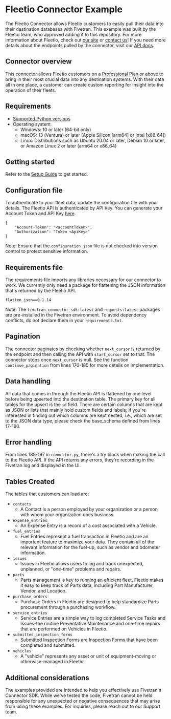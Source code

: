# Fleetio Connector Example

The Fleetio Connector allows Fleetio customers to easily pull their data into their destination databases with Fivetran.
This example was built by the Fleetio team, who approved adding it to this repository.
For more information about Fleetio, check out [our site](https://www.fleetio.com) or [contact us](https://www.fleetio.com/contact)!
If you need more details about the endpoints pulled by the connector, visit our [API docs](https://developer.fleetio.com/docs/category/api).

## Connector overview

This connector allows Fleetio customers on a [Professional Plan](https://www.fleetio.com/pricing) or above to bring in their most crucial data into any destination systems.
With their data all in one place, a customer can create custom reporting for insight into the operation of their fleets.

## Requirements

* [Supported Python versions](https://github.com/fivetran/fivetran_connector_sdk/blob/main/README.md#requirements)   
* Operating system:
  * Windows: 10 or later (64-bit only)
  * macOS: 13 (Ventura) or later (Apple Silicon [arm64] or Intel [x86_64])
  * Linux: Distributions such as Ubuntu 20.04 or later, Debian 10 or later, or Amazon Linux 2 or later (arm64 or x86_64)

## Getting started

Refer to the [Setup Guide](https://fivetran.com/docs/connectors/connector-sdk/setup-guide) to get started.

## Configuration file

To authenticate to your fleet data, update the configuration file with your details.
The Fleetio API is authenticated by API Key.
You can generate your Account Token and API Key [here](https://secure.fleetio.com/api_keys).

```
{
    "Account-Token": "<accountToken>",
    "Authorization": "Token <ApiKey>"
}
```

Note: Ensure that the `configuration.json` file is not checked into version control to protect sensitive information.

## Requirements file

The requirements file imports any libraries necessary for our connector to work.
We currently only need a package for flattening the JSON information that's returned by the Fleetio API.

```
flatten_json==0.1.14
```

Note: The `fivetran_connector_sdk:latest` and `requests:latest` packages are pre-installed in the Fivetran environment. To avoid dependency conflicts, do not declare them in your `requirements.txt`.

## Pagination

The connector paginates by checking whether `next_cursor` is returned by the endpoint and then calling the API with `start_cursor` set to that. 
The connector stops once `next_cursor` is null.
See the function `continue_pagination` from lines 176-185 for more details on implementation.

## Data handling

All data that comes in through the Fleetio API is flattened by one level before being upserted into the destination table.
The primary key for all tables for the upsert is the `id` field. 
There are certain columns that are kept as JSON or lists that mainly hold custom fields and labels; if you're interested in finding out which columns are kept nested, i.e., which are set to the JSON data type, please check the base_schema defined from lines 17-160.

## Error handling

From lines 189-197 in `connector.py`, there's a try block when making the call to the Fleetio API. 
If the API returns any errors, they're recording in the Fivetran log and displayed in the UI.

## Tables Created
The tables that customers can load are:
* `contacts`
    * A Contact is a person employed by your organization or a person with whom your organization does business.
* `expense_entries`
    * An Expense Entry is a record of a cost associated with a Vehicle. 
* `fuel_entries`
    * Fuel Entries represent a fuel transaction in Fleetio and are an important feature to maximize your data. 
    They contain all of the relevant information for the fuel-up, such as vendor and odometer information.
* `issues`
    * Issues in Fleetio allows users to log and track unexpected, unplanned, or "one-time" problems and repairs.
* `parts`
    * Parts management is key to running an efficient fleet. 
    Fleetio makes it easy to keep track of Parts data, including Part Manufacturer, Vendor, and Location. 
* `purchase_orders`
    * Purchase Orders in Fleetio are designed to help standardize Parts procurement through a purchasing workflow.
* `service_entries`
    * Service Entries are a simple way to log completed Service Tasks and Issues-the routine Preventative Maintenance and one-time repairs that are performed on Vehicles in Fleetio.
* `submitted_inspection_forms`
    * Submitted Inspection Forms are Inspection Forms that have been completed and submitted. 
* `vehicles`
    * A "vehicle" represents any asset or unit of equipment-moving or otherwise-managed in Fleetio.

## Additional considerations

The examples provided are intended to help you effectively use Fivetran's Connector SDK. While we've tested the code, Fivetran cannot be held responsible for any unexpected or negative consequences that may arise from using these examples. For inquiries, please reach out to our Support team.